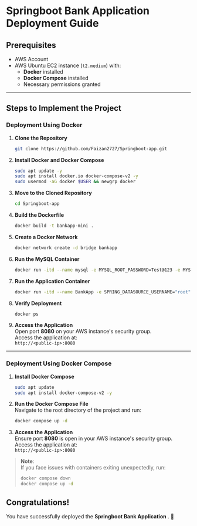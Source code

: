 
# Springboot Bank Application Deployment Guide

## Prerequisites

- AWS Account
- AWS Ubuntu EC2 instance (`t2.medium`) with:
  - **Docker** installed
  - **Docker Compose** installed
  - Necessary permissions granted

---

## Steps to Implement the Project

### Deployment Using Docker

1. **Clone the Repository**  
   ```bash
   git clone https://github.com/Faizan2727/Springboot-app.git
   ```

2. **Install Docker and Docker Compose**  
   ```bash
   sudo apt update -y
   sudo apt install docker.io docker-compose-v2 -y
   sudo usermod -aG docker $USER && newgrp docker
   ```

3. **Move to the Cloned Repository**  
   ```bash
   cd Springboot-app
   ```

4. **Build the Dockerfile**  
   ```bash
   docker build -t bankapp-mini .
   ```
   

5. **Create a Docker Network**  
   ```bash
   docker network create -d bridge bankapp
   ```

6. **Run the MySQL Container**  
   ```bash
   docker run -itd --name mysql -e MYSQL_ROOT_PASSWORD=Test@123 -e MYSQL_DATABASE=BankDB --network=bankapp mysql
   ```

7. **Run the Application Container**  
   ```bash
   docker run -itd --name BankApp -e SPRING_DATASOURCE_USERNAME="root" -e SPRING_DATASOURCE_URL="jdbc:mysql://mysql:3306/BankDB?useSSL=false&allowPublicKeyRetrieval=true&serverTimezone=UTC" -e SPRING_DATASOURCE_PASSWORD="Test@123"  --network=bankapp -p 8080:8080 bankapp-mini
   ```

8. **Verify Deployment**  
   ```bash
   docker ps
   ```

9. **Access the Application**  
   Open port **8080** on your AWS instance's security group.  
   Access the application at:  
   `http://<public-ip>:8080`

---

### Deployment Using Docker Compose

1. **Install Docker Compose**  
   ```bash
   sudo apt update
   sudo apt install docker-compose-v2 -y
   ```

2. **Run the Docker Compose File**  
   Navigate to the root directory of the project and run:  
   ```bash
   docker compose up -d
   ```

3. **Access the Application**  
   Ensure port **8080** is open in your AWS instance's security group.  
   Access the application at:  
   `http://<public-ip>:8080`

> **Note**:  
> If you face issues with containers exiting unexpectedly, run:  
> ```bash
> docker compose down
> docker compose up -d
> ```

## Congratulations!  
You have successfully deployed the **Springboot Bank Application** . 🎉


